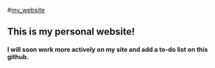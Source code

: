 #<a href="http://hugo-murat.com/">my_website<a>

## This is my personal website!
#### I will soon work more actively on my site and add a to-do list on this github.
